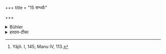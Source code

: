 +++
title = "15 सन्ध्योः"

+++

<details><summary>Bühler</summary>

15. (He shall not study or teach) in the twilight, [^8] 


[^8]:  Yājñ. I, 145; Manu IV, 113.
</details>

<details><summary>हरदत्त-टीका</summary>

## सूत्रम्
सन्ध्योः ॥ १३ ॥  
### टिप्पनी
सज्योतिषोऽज्योतिषोऽदर्शनात् उभे सन्ध्ये। तयोस्तावन्तं कालं नाधीयीताध्यापयेद्वा । एवमुत्तरत्राप्यनुवृत्तिः ॥ १३ ॥
</details>
